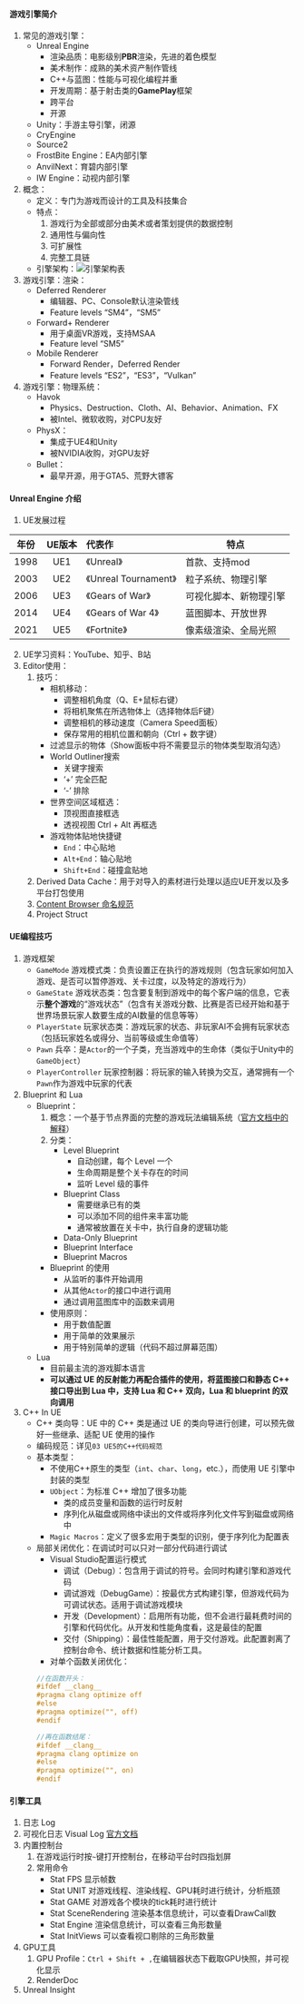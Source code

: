 #### 游戏引擎简介
1. 常见的游戏引擎：
	- Unreal Engine
		- 渲染品质：电影级别**PBR**渲染，先进的着色模型
		- 美术制作：成熟的美术资产制作管线
		- C++与蓝图：性能与可视化编程并重
		- 开发周期：基于射击类的**GamePlay**框架
		- 跨平台
		- 开源
	- Unity：手游主导引擎，闭源
	- CryEngine
	- Source2
	- FrostBite Engine：EA内部引擎
	- AnvilNext：育碧内部引擎
	- IW Engine：动视内部引擎
2. 概念：
	- 定义：专门为游戏而设计的工具及科技集合
	- 特点：
		1. 游戏行为全部或部分由美术或者策划提供的数据控制
		2. 通用性与偏向性
		3. 可扩展性
		4. 完整工具链
	- 引擎架构：![引擎架构表](./Pictures/engine-framework-table.jpg)
3. 游戏引擎：渲染：
	- Deferred Renderer
		- 编辑器、PC、Console默认渲染管线
		- Feature levels “SM4”，“SM5”
	- Forward+ Renderer
		- 用于桌面VR游戏，支持MSAA
		- Feature level “SM5”
	- Mobile Renderer
		- Forward Render，Deferred Render
		- Feature levels “ES2”，“ES3”，“Vulkan”
4. 游戏引擎：物理系统：
	- Havok
		- Physics、Destruction、Cloth、AI、Behavior、Animation、FX
		- 被Intel、微软收购，对CPU友好
	- PhysX：
		- 集成于UE4和Unity
		- 被NVIDIA收购，对GPU友好
	- Bullet：
		- 最早开源，用于GTA5、荒野大镖客
#### Unreal Engine 介绍
1. UE发展过程

| 年份   | UE版本 | 代表作                 | 特点          |
| ---- | :--: | :------------------ | ----------- |
| 1998 | UE1  | 《Unreal》            | 首款、支持mod    |
| 2003 | UE2  | 《Unreal Tournament》 | 粒子系统、物理引擎   |
| 2006 | UE3  | 《Gears of War》      | 可视化脚本、新物理引擎 |
| 2014 | UE4  | 《Gears of War 4》    | 蓝图脚本、开放世界   |
| 2021 | UE5  | 《Fortnite》          | 像素级渲染、全局光照  |

2. UE学习资料：YouTube、知乎、B站
3. Editor使用：
	1. 技巧：
		- 相机移动：
			- 调整相机角度（Q、E+鼠标右键）
			- 将相机聚焦在所选物体上（选择物体后F键）
			- 调整相机的移动速度（Camera Speed面板）
			- 保存常用的相机位置和朝向（Ctrl + 数字键）
		- 过滤显示的物体（Show面板中将不需要显示的物体类型取消勾选）
		- World Outliner搜索
			- 关键字搜索
			- ‘+’ 完全匹配
			- ‘-’ 排除
		- 世界空间区域框选：
			- 顶视图直接框选
			- 透视视图 Ctrl + Alt 再框选
		- 游戏物体贴地快捷键
			- `End`：中心贴地
			- `Alt+End`：轴心贴地
			- `Shift+End`：碰撞盒贴地
	2. Derived Data Cache：用于对导入的素材进行处理以适应UE开发以及多平台打包使用
	3. [Content Browser 命名规范](https://github.com/Allar/ue5-style-guide)
	4. Project Struct
#### UE编程技巧
1. 游戏框架
	- `GameMode` 游戏模式类：负责设置正在执行的游戏规则（包含玩家如何加入游戏、是否可以暂停游戏、关卡过度，以及特定的游戏行为）
	- `GameState` 游戏状态类：包含要复制到游戏中的每个客户端的信息，它表示**整个游戏**的“游戏状态”（包含有关游戏分数、比赛是否已经开始和基于世界场景玩家人数要生成的AI数量的信息等等）
	- `PlayerState` 玩家状态类：游戏玩家的状态、非玩家AI不会拥有玩家状态（包括玩家姓名或得分、当前等级或生命值等）
	- `Pawn` 兵卒：是`Actor`的一个子类，充当游戏中的生命体（类似于Unity中的`GameObject`）
	- `PlayerController` 玩家控制器：将玩家的输入转换为交互，通常拥有一个`Pawn`作为游戏中玩家的代表
1. Blueprint 和 Lua
	- Blueprint：
		1. 概念：一个基于节点界面的完整的游戏玩法编辑系统（[官方文档中的解释](https://docs.unrealengine.com/zh-CN/Engine/Blueprints/index.html)）
		2. 分类：
			- Level Blueprint
				- 自动创建，每个 Level 一个
				- 生命周期是整个关卡存在的时间
				- 监听 Level 级的事件
			- Blueprint Class
				- 需要继承已有的类
				- 可以添加不同的组件来丰富功能
				- 通常被放置在关卡中，执行自身的逻辑功能
			- Data-Only Blueprint
			- Blueprint Interface
			- Blueprint Macros
		- Blueprint 的使用
			- 从监听的事件开始调用
			- 从其他`Actor`的接口中进行调用
			- 通过调用蓝图库中的函数来调用
		- 使用原则：
			- 用于数值配置
			- 用于简单的效果展示
			- 用于特别简单的逻辑（代码不超过屏幕范围）
	- Lua
		- 目前最主流的游戏脚本语言
		- **可以通过 UE 的反射能力再配合插件的使用，将蓝图接口和静态 C++ 接口导出到 Lua 中，支持 Lua 和 C++ 双向，Lua 和 blueprint 的双向调用**
1. C++ In UE
	- C++ 类向导：UE 中的 C++ 类是通过 UE 的类向导进行创建，可以预先做好一些继承、适配 UE 使用的操作
	- 编码规范：详见`03 UE5的C++代码规范`
	- 基本类型：
		- 不使用C++原生的类型（`int`、`char`、`long`，etc.），而使用 UE 引擎中封装的类型
		- `UObject`：为标准 C++ 增加了很多功能
			- 类的成员变量和函数的运行时反射
			- 序列化从磁盘或网络中读出的文件或将序列化文件写到磁盘或网络中
		- `Magic Macros`：定义了很多宏用于类型的识别，便于序列化为配置表
	- 局部关闭优化：在调试时可以只对一部分代码进行调试
		- Visual Studio配置运行模式
			- 调试（Debug）：包含用于调试的符号。会同时构建引擎和游戏代码
			- 调试游戏（DebugGame）：按最优方式构建引擎，但游戏代码为可调试状态。适用于调试游戏模块
			- 开发（Development）：启用所有功能，但不会进行最耗费时间的引擎和代码优化。从开发和性能角度看，这是最佳的配置
			- 交付（Shipping）：最佳性能配置，用于交付游戏。此配置剥离了控制台命令、统计数据和性能分析工具。
		- 对单个函数关闭优化：
		```C++
	    //在函数开头：
        #ifdef __clang__
        #pragma clang optimize off
        #else
        #pragma optimize("", off)
        #endif			

	    //再在函数结尾：
		#ifdef __clang__
		#pragma clang optimize on
		#else
		#pragma optimize("", on)
		#endif
		```

#### 引擎工具
1. 日志 Log
2. 可视化日志 Visual Log [官方文档](https://www.unrealengine.com/zh-CN/blog/using-the-ue4-visual-logger)
3. 内置控制台
	1. 在游戏运行时按`~`键打开控制台，在移动平台时四指划屏
	2. 常用命令
		- Stat FPS 显示帧数
		- Stat UNIT 对游戏线程、渲染线程、GPU耗时进行统计，分析瓶颈
		- Stat GAME 对游戏各个模块的tick耗时进行统计
		- Stat SceneRendering 渲染基本信息统计，可以查看DrawCall数
		- Stat Engine 渲染信息统计，可以查看三角形数量
		- Stat InitViews 可以查看视口剔除的三角形数量
4. GPU工具
	1. GPU Profile：`Ctrl + Shift + ,`在编辑器状态下截取GPU快照，并可视化显示
	2. RenderDoc
5. Unreal Insight
